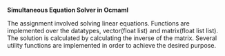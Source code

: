 **Simultaneous Equation Solver in Ocmaml**

The assignment involved solving linear equations. Functions are implemented over the datatypes, vector(float list) and matrix(float list list). The solution is calculated by calculating the inverse of the matrix. Several utility functions are implemented in order to achieve the desired purpose.


